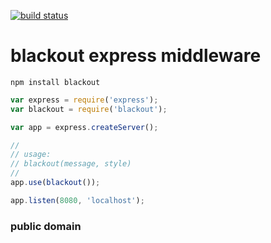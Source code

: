 [![build status](https://secure.travis-ci.org/stagas/blackout.png)](http://travis-ci.org/stagas/blackout)
# blackout express middleware

`npm install blackout`

```javascript
var express = require('express');
var blackout = require('blackout');

var app = express.createServer();

//
// usage:
// blackout(message, style)
//
app.use(blackout());

app.listen(8080, 'localhost');
```

### public domain
